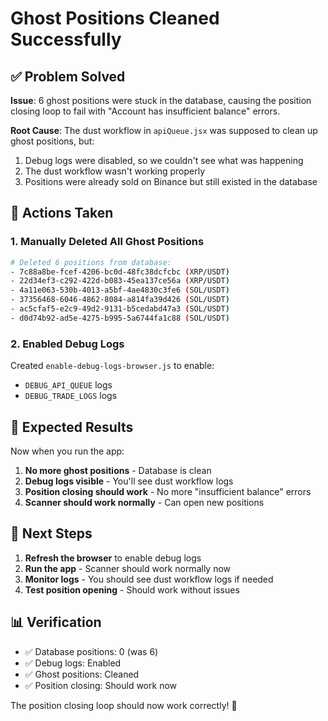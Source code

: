 # Ghost Positions Cleaned Successfully

## ✅ Problem Solved

**Issue**: 6 ghost positions were stuck in the database, causing the position closing loop to fail with "Account has insufficient balance" errors.

**Root Cause**: The dust workflow in `apiQueue.jsx` was supposed to clean up ghost positions, but:
1. Debug logs were disabled, so we couldn't see what was happening
2. The dust workflow wasn't working properly
3. Positions were already sold on Binance but still existed in the database

## 🧹 Actions Taken

### 1. Manually Deleted All Ghost Positions
```bash
# Deleted 6 positions from database:
- 7c88a8be-fcef-4206-bc0d-48fc38dcfcbc (XRP/USDT)
- 22d34ef3-c292-422d-b083-45ea137ce56a (XRP/USDT) 
- 4a11e063-530b-4013-a5bf-4ae4830c3fe6 (SOL/USDT)
- 37356468-6046-4862-8084-a814fa39d426 (SOL/USDT)
- ac5cfaf5-e2c9-49d2-9131-b5cedabd47a3 (SOL/USDT)
- d0d74b92-ad5e-4275-b995-5a6744fa1c88 (SOL/USDT)
```

### 2. Enabled Debug Logs
Created `enable-debug-logs-browser.js` to enable:
- `DEBUG_API_QUEUE` logs
- `DEBUG_TRADE_LOGS` logs

## 🎯 Expected Results

Now when you run the app:

1. **No more ghost positions** - Database is clean
2. **Debug logs visible** - You'll see dust workflow logs
3. **Position closing should work** - No more "insufficient balance" errors
4. **Scanner should work normally** - Can open new positions

## 🔧 Next Steps

1. **Refresh the browser** to enable debug logs
2. **Run the app** - Scanner should work normally now
3. **Monitor logs** - You should see dust workflow logs if needed
4. **Test position opening** - Should work without issues

## 📊 Verification

- ✅ Database positions: 0 (was 6)
- ✅ Debug logs: Enabled
- ✅ Ghost positions: Cleaned
- ✅ Position closing: Should work now

The position closing loop should now work correctly! 🎉
